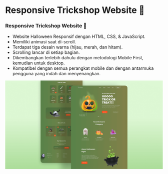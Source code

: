 # Responsive Trickshop Website 🎃

### Responsive Trickshop Website 🎃

- Website Halloween Responsif dengan HTML, CSS, & JavaScript.
- Memiliki animasi saat di-scroll.
- Terdapat tiga desain warna (hijau, merah, dan hitam).
- Scrolling lancar di setiap bagian.
- Dikembangkan terlebih dahulu dengan metodologi Mobile First, kemudian untuk desktop.
- Kompatibel dengan semua perangkat mobile dan dengan antarmuka pengguna yang indah dan menyenangkan.

![halloween](/preview.png)

